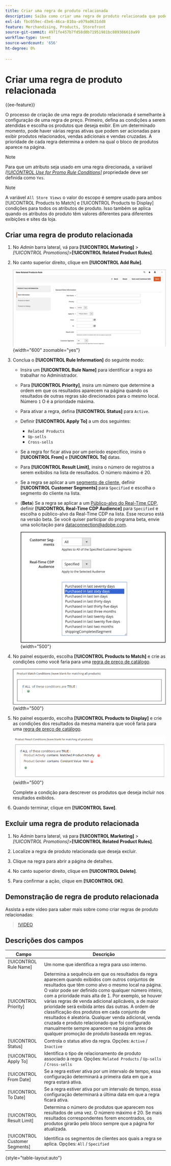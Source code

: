 ```yaml
---
title: Criar uma regra de produto relacionada
description: Saiba como criar uma regra de produto relacionada que pode ser acionada para exibir produtos relacionados, vendas adicionais e vendas cruzadas.
exl-id: fbc059ec-d3e6-46ca-810a-a979a0631dd8
feature: Merchandising, Products, Storefront
source-git-commit: 4971fe457b7fd58d8b71951981bc889386610a99
workflow-type: tm+mt
source-wordcount: '656'
ht-degree: 0%

---
```


# Criar uma regra de produto relacionada

{{ee-feature}}

O processo de criação de uma regra de produto relacionada é semelhante à configuração de uma regra de preço. Primeiro, defina as condições a serem atendidas e escolha os produtos que deseja exibir. Em um determinado momento, pode haver várias regras ativas que podem ser acionadas para exibir produtos relacionados, vendas adicionais e vendas cruzadas. A prioridade de cada regra determina a ordem na qual o bloco de produtos aparece na página.

>[!NOTE]
>
>Para que um atributo seja usado em uma regra direcionada, a variável [_[!UICONTROL Use for Promo Rule Conditions]_](../catalog/product-attributes.md) propriedade deve ser definida como `Yes`.

>[!NOTE]
>
>A variável `All Store Views` o valor do escopo é sempre usado para ambos [!UICONTROL Products to Match] e [!UICONTROL Products to Display] condições para todos os atributos de produto. Isso também se aplica quando os atributos do produto têm valores diferentes para diferentes exibições e sites da loja.

## Criar uma regra de produto relacionada

1. No _Admin_ barra lateral, vá para **[!UICONTROL Marketing]** > _[!UICONTROL Promotions]_>**[!UICONTROL Related Product Rules]**.

1. No canto superior direito, clique em **[!UICONTROL Add Rule]**.

   ![Regra de produtos relacionados - informações](./assets/catalog-related-products-rule-information.png){width="600" zoomable="yes"}

1. Conclua o **[!UICONTROL Rule Information]** do seguinte modo:

   - Insira um **[!UICONTROL Rule Name]** para identificar a regra ao trabalhar no Administrador.

   - Para **[!UICONTROL Priority]**, insira um número que determine a ordem em que os resultados aparecem na página quando os resultados de outras regras são direcionados para o mesmo local. Número `1` O é a prioridade máxima.

   - Para ativar a regra, defina **[!UICONTROL Status]** para `Active`.

   - Definir **[!UICONTROL Apply To]** a um dos seguintes:

      - `Related Products`
      - `Up-sells`
      - `Cross-sells`

   - Se a regra for ficar ativa por um período específico, insira o **[!UICONTROL From]** e **[!UICONTROL To]** datas.

   - Para **[!UICONTROL Result Limit]**, insira o número de registros a serem exibidos na lista de resultados. O número máximo é 20.

   - Se a regra se aplicar a um [segmento de cliente](../customers/customer-segments.md), definir **[!UICONTROL Customer Segments]** para `Specified` e escolha o segmento do cliente na lista.

   - (**Beta**) Se a regra se aplicar a um [Público-alvo do Real-Time CDP](../customers/audience-activation.md), definir **[!UICONTROL Real-Time CDP Audience]** para `Specified` e escolha o público-alvo da Real-Time CDP na lista. Esse recurso está na versão beta. Se você quiser participar do programa beta, envie uma solicitação para [dataconnection@adobe.com](mailto:dataconnection@adobe.com).

     ![Regra de produtos relacionados - Público-alvo da Real-Time CDP](./assets/rtcdp-related-products.png){width="500"}

1. No painel esquerdo, escolha **[!UICONTROL Products to Match]** e crie as condições como você faria para uma [regra de preço de catálogo](price-rules-catalog.md).

   ![Regra de produtos relacionados - produtos a serem correspondidos](./assets/catalog-related-products-match.png){width="500"}

1. No painel esquerdo, escolha **[!UICONTROL Products to Display]** e crie as condições dos resultados da mesma maneira que você faria para uma [regra de preço de catálogo](price-rules-catalog.md).

   ![Regra de produtos relacionados - produtos a serem exibidos](./assets/catalog-related-products-to-display.png){width="500"}

   Complete a condição para descrever os produtos que deseja incluir nos resultados exibidos.

1. Quando terminar, clique em **[!UICONTROL Save]**.

## Excluir uma regra de produto relacionada

1. No _Admin_ barra lateral, vá para **[!UICONTROL Marketing]** > _[!UICONTROL Promotions]_>**[!UICONTROL Related Product Rules]**.

1. Localize a regra de produto relacionada que deseja excluir.

1. Clique na regra para abrir a página de detalhes.

1. No canto superior direito, clique em **[!UICONTROL Delete]**.

1. Para confirmar a ação, clique em **[!UICONTROL OK]**.

## Demonstração de regra de produto relacionada

Assista a este vídeo para saber mais sobre como criar regras de produto relacionadas:

>[!VIDEO](https://video.tv.adobe.com/v/343837?quality=12&learn=on)

## Descrições dos campos

| Campo | Descrição |
|--- |--- |
| [!UICONTROL Rule Name] | Um nome que identifica a regra para uso interno. |
| [!UICONTROL Priority] | Determina a sequência em que os resultados da regra aparecem quando exibidos com outros conjuntos de resultados que têm como alvo o mesmo local na página. O valor pode ser definido como qualquer número inteiro, com a prioridade mais alta de 1. Por exemplo, se houver várias regras de venda adicional aplicáveis, a de maior prioridade será exibida antes das outras. A ordem de classificação dos produtos em cada conjunto de resultados é aleatória. Qualquer venda adicional, venda cruzada e produto relacionado que foi configurado manualmente sempre aparecem na página antes de qualquer promoção de produto baseada em regras. |
| [!UICONTROL Status] | Controla o status ativo da regra. Opções: `Active` / `Inactive` |
| [!UICONTROL Apply To] | Identifica o tipo de relacionamento de produto associado à regra. Opções: `Related Products` / `Up-sells` / `Cross-sells` |
| [!UICONTROL From Date] | Se a regra estiver ativa por um intervalo de tempo, essa configuração determinará a primeira data em que a regra estará ativa. |
| [!UICONTROL To Date] | Se a regra estiver ativa por um intervalo de tempo, essa configuração determinará a última data em que a regra ficará ativa. |
| [!UICONTROL Result Limit] | Determina o número de produtos que aparecem nos resultados de uma vez. O número máximo é 20. Se mais resultados correspondentes forem encontrados, os produtos girarão pelo bloco sempre que a página for atualizada. |
| [!UICONTROL Customer Segments] | Identifica os segmentos de clientes aos quais a regra se aplica. Opções: `All` / `Specified` |

{style="table-layout:auto"}

